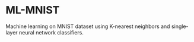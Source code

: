 # ML-MNIST
Machine learning on MNIST dataset using K-nearest neighbors and single-layer neural network classifiers.
